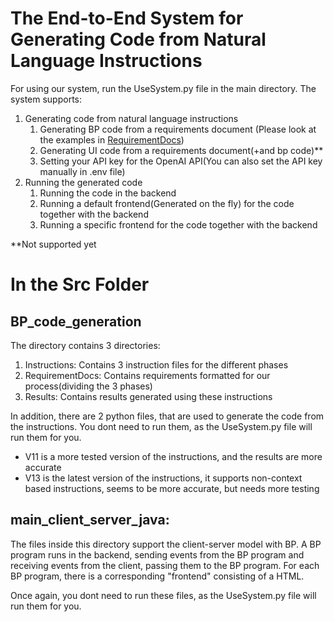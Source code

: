# The End-to-End System for Generating Code from Natural Language Instructions

 For using our system, run the UseSystem.py file in the main directory. 
 The system supports:
1. Generating code from natural language instructions
   1. Generating BP code from a requirements document (Please look at the examples in [RequirementDocs](src/BP_code_generation/RequirementDocs))
   2. Generating UI code from a requirements document(+and bp code)**
   3. Setting your API key for the OpenAI API(You can also set the API key manually in .env file)
2. Running the generated code
   1. Running the code in the backend
   2. Running a default frontend(Generated on the fly) for the code together with the backend
   3. Running a specific frontend for the code together with the backend
        
**Not supported yet    



# In the Src Folder

## BP_code_generation
The directory contains 3 directories:


1. Instructions: Contains 3 instruction files for the different phases
2. RequirementDocs: Contains requirements formatted for our process(dividing the 3 phases)
3. Results: Contains results generated using these instructions

In addition, there are 2 python files, that are used to generate the code from the instructions. You dont need to run them, as the UseSystem.py file will run them for you.

* V11 is a more tested version of the instructions, and the results are more accurate
* V13 is the latest version of the instructions, it supports non-context based instructions, seems to be more accurate, but needs more testing


## main_client_server_java:
The files inside this directory support the client-server model with BP. A BP program runs in the backend, sending events from the BP program and receiving events from the client, passing them to the BP program.
For each BP program, there is a corresponding "frontend" consisting of a HTML. 

Once again, you dont need to run these files, as the UseSystem.py file will run them for you.

    



    


